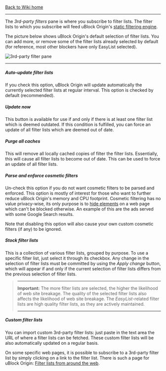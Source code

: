[Back to Wiki home](https://github.com/gorhill/uBlock/wiki)

***

The _3rd-party filters_ pane is where you subscribe to filter lists. The filter lists to which you subscribe will feed uBlock Origin's [static filtering engine](https://github.com/gorhill/uBlock/wiki/Overview-of-uBlock's-network-filtering-engine:-details#static-filtering).

The picture below shows uBlock Origin's default selection of filter lists. You can add more, or remove some of the filter lists already selected by default (for reference, most other blockers have only EasyList selected).

![3rd-party filter pane](https://cloud.githubusercontent.com/assets/585534/9589096/0b6cc212-4ffa-11e5-82f1-d276b71fef91.png)

***

##### Auto-update filter lists

If you check this option, uBlock Origin will update automatically the currently selected filter lists at regular interval. This option is checked by default (recommended).

##### Update now

This button is available for use if and only if there is at least one filter list which is deemed outdated. If this condition is fulfilled, you can force an update of all filter lists which are deemed out of date.

##### Purge all caches

This will remove all locally cached copies of filter the filter lists. Essentially, this will cause all filter lists to become out of date. This can be used to force an update of all filter lists.

##### Parse and enforce cosmetic filters

Un-check this option if you do not want cosmetic filters to be parsed and enforced. This option is mostly of interest for those who want to further reduce uBlock Origin's memory and CPU footprint. Cosmetic filtering has no value privacy-wise, its only purpose is to [hide elements](https://adblockplus.org/filters#elemhide) on a web page which can't be blocked otherwise. An example of this are the ads served with some Google Search results.

Note that disabling this option will also cause your own custom cosmetic filters (if any) to be ignored.

##### Stock filter lists

This is a collection of various filter lists, grouped by purpose. To use a specific filter list, just select it through its checkbox. Any change in the selection of filter lists must be committed by using the _Apply change_ button, which will appear if and only if the current selection of filter lists differs from the previous selection of filter lists.

> ***
> **Important:** The more filter lists are selected, the higher the likelihood of web site breakage. The quality of the selected filter lists also affects the likelihood of web site breakage. The _EasyList_-related filter lists are high quality filter lists, as they are actively maintained.
> ***

##### Custom filter lists

You can import custom 3rd-party filter lists: just paste in the text area the URL of where a filter lists can be fetched. These custom filter lists will be also automatically updated on a regular basis.

On some specific web pages, it is possible to subscribe to a 3rd-party filter list by simply clicking on a link to the filter list. There is such a page for uBlock Origin: [Filter lists from around the web](https://github.com/gorhill/uBlock/wiki/Filter-lists-from-around-the-web).